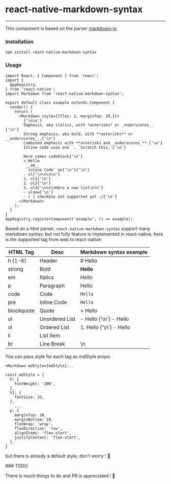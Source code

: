 # react-native-markdown-syntax
***
This component is based on the parser [markdown-js](https://github.com/evilstreak/markdown-js).

### Installation

`npm install react-native-markdown-syntax`

### Usage

```
import React, { Component } from 'react';
import {
  AppRegistry,
} from 'react-native';
import Markdown from 'react-native-markdown-syntax';

export default class example extends Component {
  render() {
    return (
      <Markdown style={{flex: 1, marginTop: 20,}}>
        {'\n\n'}
        Emphasis, aka italics, with *asterisks* or _underscores_.{'\n'}
        Strong emphasis, aka bold, with **asterisks** or __underscores__.{'\n'}
        Combined emphasis with **asterisks and _underscores_**.{'\n'}
        Inline code uses one `. `Scratch this.`{'\n'}

        Here comes codeblock{'\n'}
        > Hello
         __em__
         `inline Code` az{'\n'}{'\n'}
        - ul{'\n\n​\n\n'}
        1. ol1{'\n'}
        2. ol2{'\n'}
        3. ol3{'\n\n\nHere a new list\n\n'}
        - ulnew{'\n'}
        - [ ] checkbox not supported yet :/{'\n'}
      </Markdown>
    );
  }
}
AppRegistry.registerComponent('example', () => example);
```

Based on a html parser, `react-native-markdown-syntax` support many markdown syntax, but not fully feature is implemented in react-native, here is the supported tag from web to react-native:

| HTML Tag   	| Desc           	| Markdown syntax example 	|
|------------	|----------------	|-------------------------	|
| h {1-6}    	| Header         	| # Hello                 	|
| strong     	| Bold           	| **Hello**               	|
| em         	| Italics        	| _Hello_                 	|
| p          	| Paragraph      	| Hello                   	|
| code       	| Code           	| `Hello`                 	|
| pre        	| Inline Code    	| `Hello`                 	|
| blockquote 	| Quote          	| > Hello                 	|
| ul         	| Unordered List 	| - Hello {'\n'} - Hello   	|
| ol         	| Ordered List   	| 1. Hello {'\n'} - Hello  	|
| li         	| List Item      	|                         	|
| br         	| Line Break     	| \n                      	|

You can pass style for each tag as mdStyle props:

```
<Markdown mdStyle={mdStyle}...

const mdStyle = {
  h: {
    fontWeight: '200',
  },
  h1: {
    fontSize: 32,
  },
    ...
  p: {
    marginTop: 10,
    marginBottom: 10,
    flexWrap: 'wrap',
    flexDirection: 'row',
    alignItems: 'flex-start',
    justifyContent: 'flex-start',
  },
}
```

but there is already a default style, don't worry ! :guitar:

### TODO

There is much things to do and PR is appreciated ! :rocket:
